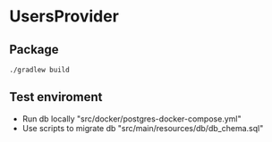 # UsersProvider

## Package
```
./gradlew build
```
## Test enviroment 
- Run db locally "src/docker/postgres-docker-compose.yml"
- Use scripts to migrate db "src/main/resources/db/db_chema.sql"
